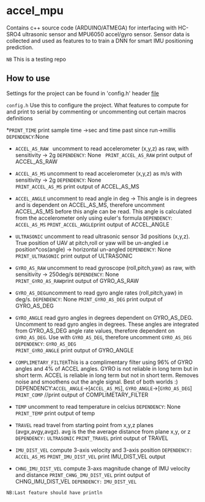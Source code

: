 # accel_mpu
Contains c++ source code (ARDUINO/ATMEGA) for interfacing with HC-SRO4 ultrasonic sensor and MPU6050 accel/gyro sensor. Sensor data is collected and used as features to to train a DNN for smart IMU positioning prediction.

`NB` This is a testing repo

## How to use
Settings for the project can be found in 'config.h' header [file](https://github.com/willakuffo/accel_mpu/blob/main/accelmpu_from_pro/config.h)

`config.h`
Use this to configure the project. What features to compute for and print to serial by commenting or uncommenting out certain macros definitions

 *`PRINT_TIME` print sample time ->sec and time past since run->millis 
  `DEPENDENCY`:None

                                                 
* `ACCEL_AS_RAW ` uncomment to read accelerometer (x,y,z) as raw, with sensitivity -> 2g
`DEPENDENCY`: None
` PRINT_ACCEL_AS_RAW` print output of ACCEL_AS_RAW

* `ACCEL_AS_MS` uncomment to read accelerometer (x,y,z) as m/s with sensitivity -> 2g 
`DEPENDENCY`: None                                                         
`PRINT_ACCEL_AS_MS` print output of ACCEL_AS_MS

                                                        
* `ACCEL_ANGLE` uncomment to read angle in deg -> This angle is in degrees and is dependent on ACCEL_AS_MS, therefore uncomment ACCEL_AS_MS before 
this angle can be read. This angle is calculated from the accelerometer only using euler's formula
`DEPENDENCY`: `ACCEL_AS_MS`
`PRINT_ACCEL_ANGLE`print output of ACCEL_ANGLE

* `ULTRASONIC` uncomment to read ultrasonic sensor 3d positions (x,y,z). True position of UAV at pitch,roll or yaw will be un-angled
i.e position*cos(angle) -> horizontal un-angled
`DEPENDENCY`: None                                                        
`PRINT_ULTRASONIC` print output of ULTRASONIC


* `GYRO_AS_RAW` uncomment to read gyroscope (roll,pitch,yaw) as raw, with sensitivity -> 250deg/s 
`DEPENDENCY`: None                                                        
`PRINT_GYRO_AS_RAW`print output of GYRO_AS_RAW

* `GYRO_AS_DEG`uncomment to read gyro angle rates (roll,pitch,yaw) in deg/s.
`DEPENDENCY`: None 
`PRINT_GYRO_AS_DEG` print output of GYRO_AS_DEG 

* `GYRO_ANGLE` read gyro angles in degrees dependent on GYRO_AS_DEG. Uncomment to read gyro angles in degrees. These angles are integrated from GYRO_AS_DEG angle rate values, 
therefore dependent on `GYRO_AS_DEG`. Use with `GYRO_AS_DEG`, therefore uncomment `GYRO_AS_DEG`
`DEPENDENCY`: `GYRO_AS_DEG`                                                       
 `PRINT_GYRO_ANGLE` print output of GYRO_ANGLE 

* `COMPLIMETARY_FILTER`This is a complimentary filter using 96% of GYRO angles and 4% of ACCEL angles. GYRO is not reliable in long term but in short term.
ACCEL is reliable in long term but not in short term. Removes noise and smoothens out the angle signal. Best of both worlds :)
DEPENDENCY:`ACCEL_ANGLE`->[`ACCEL_AS_MS`], `GYRO_ANGLE`->[`GYRO_AS_DEG`]    
`PRINT_COMP` //print output of COMPLIMETARY_FILTER  

* `TEMP` uncomment to read temperature in celcius
`DEPENDENCY`: None
`PRINT_TEMP` print output of temp
                                                
* `TRAVEL` read travel from starting point from x,y,z planes (avgx,avgy,avgz). avg is the the average distance from plane x,y, or z
 `DEPENDENCY:` `ULTRASONIC`
`PRINT_TRAVEL` print output of TRAVEL

* `IMU_DIST_VEL` compute 3-axis velocity and 3-axis position
`DEPENDENCY:` `ACCEL_AS_MS`
`PRINT_IMU_DIST_VEL` print IMU_DIST_VEL output

* `CHNG_IMU_DIST_VEL` compute 3-axs magnitude change of IMU velocity and distance
`PRINT_CHNG_IMU_DIST_VEL` print output of CHNG_IMU_DIST_VEL
`DEPENDENCY:` `IMU_DIST_VEL`

`NB:Last feature should have println`
